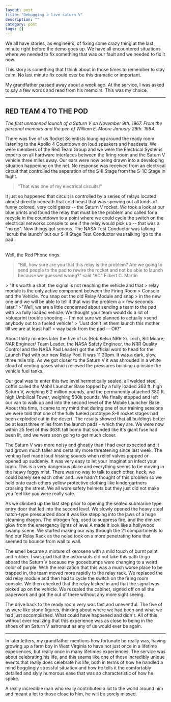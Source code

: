 ```yaml
---
layout: post
title: "Debugging a live saturn V"
description: ""
category: post
tags: []
---
```


We all have stories, as engineers, of fixing some crazy thing at the
last minute right before the demo goes up. We have all encountered
situations where we needed to fix something that was our fault and we
needed to fix it now.

This story is something that I think about in those times to remember
to stay calm. No last minute fix could ever be this dramatic or
important.

My grandfather passed away about a week ago. At the service, I was
asked to say a few words and read from his memoirs. This was my
choice.

----

## RED TEAM 4 TO THE POD

*The first unmanned launch of a Saturn V on November 9th. 1967. From
 the personal memoirs and the pen of William E. Moore
 January 28th. 1994.*

There was five of us Rocket Scientists lounging around the ready room
listening to the Apollo 4 Countdown on loud speakers and headsets. We
were members of the Red Team Group and we were the Electrical Systems
experts on all hardware interfaces between the firing room and the
Saturn V vehicle three miles away. Our ears were now being drawn into
a developing situation happening on the net. No response was received
from an electrical circuit that controlled the separation of the S-II
Stage from the S-1C Stage in flight.
> "That was one of my electrical circuits!"

It just so happened that circuit is controlled by a series of relays
located almost directly beneath that cold beast that was spewing out
all kinds of funny colored, very cold gases -- the Saturn V rocket. We
took a look at our blue prints and found the relay that must be the
problem and called for a recycle in the countdown to a point where we
could cycle the switch on the electrical networks console to see if
the relay would pick up -- that was a "no go". Now things got
serious. The NASA Test Conductor was talking 'scrub the launch' but
our S-II Stage Test Conductor was talking 'go to the pad'.

<br />
Well, the Red Phone rings.

> "Bill, how sure are you that this relay is the problem? Are we going
> to send people to the pad to rewire the rocket and not be able to
> launch because we guessed wrong?" said "AC" Filbert C. Martin

<span>
> "It's worth a shot, the signal is not reaching the vehicle and that
> relay module is the only active component between the Firing Room
> Console and the Vehicle. You snap out the old Relay Module and snap
> in the new one and we will be able to tell if that was the problem a
> few seconds later."

<span>
>"Well, we are a little concerned about sending a team to the pad with
>a fully loaded vehicle. We thought your team would do a lot of
>blueprint trouble shooting -- I'm not sure we planned to actually
>send anybody out to a fueled vehicle"

<span>
> "Just don't let them launch this mother till we are at least half
> way back from the pad -- OK!"

About thirty minutes later the five of us (Bob Kelso NRR Sr. Tech,
Bill Moore; NAR Engineer/ Team Leader, the NASA Safety Engineer, the
NRR Quality Control and the NASA Pad Leader) got the official word to
head for the Launch Pad with our new Relay Pod. It was 11:30pm. It was
a dark, slow, three mile trip. As we got closer to the Saturn V it was
shrouded in a white cloud of venting gases which relieved the
pressures building up inside the vehicle fuel tanks.

Our goal was to enter this two level hermetically sealed, all welded
steel coffin called the Mobil Launcher Base topped by a fully loaded
363 ft. high Saturn V, weighing 6.2 million pounds, and the
permanently attached 380 ft. high Umbilical Tower, weighing 500k
pounds. We finally stopped and left our van to walk up and into the
second level of the Mobile Launcher Base. About this time, it came to
my mind that during one of our training sessions we were told that one
of the fully fueled prototype S-II rocket stages had been exploded out
in the desert. The results showed that all buildings better be at
least three miles from the launch pads - which they are. We were now
within 25 feet of this 363ft tall bomb that sounded like it's giant
fuse had been lit, and we were soon going to get much closer.

The Saturn V was more noisy and ghostly than I had ever expected and
it had grown much taller and certainly more threatening since last
week. The venting fuel made loud hissing sounds when relief valves
popped or opened up suddenly. It was very easy to let your imagination
infect your brain. This is a very dangerous place and everything seems
to be moving in the heavy foggy mist. There was no way to talk to each
other, heck, we could barely see each other and...we hadn't thought of
this problem so we held onto each others yellow protective clothing
like kindergartners crossing the street. We all wore safety helmets
but they just did not make you feel like you were really safe.

As we climbed up the last step prior to opening the sealed submarine
type entry door that led into the second level. We slowly opened the
heavy steel hatch-type pressurized door it was like stepping into the
jaws of a huge steaming dragon. The nitrogen fog, used to suppress
fire, and the dim red glow from the emergency lights of level A made
it look like a hollywood swamp scene. We started making our way
through the 21 compartments to find our Relay Rack as the noise took
on a more penetrating tone that seemed to bounce from wall to wall.

The smell became a mixture of kerosene with a mild touch of burnt
paint and rubber. I was glad that the astronauts did not take this
path to go aboard the Saturn V because my goosebumps were changing to
a weird color of purple. With the realization that this was a much
worse place to be trapped in, the team moved more rapidly to the relay
rack. We replaced the old relay module and then had to cycle the
switch on the firing room console. We then checked that the relay
kicked in and that the signal was picked up on the vehicle. We
resealed the cabinet, signed off on all the paperwork and got the out
of there without any more sight seeing.

The drive back to the ready room very was fast and uneventful. The
five of us were like stone figures, thinking about where we had been
and what we had just accomplished. What could have happened and
didn't. All of this without ever realizing that this experience was as
close to being in the shoes of an Saturn V astronaut as any of us
would ever be again.

----

In later letters, my grandfather mentions how fortunate he really was,
having growing up a farm boy in West Virginia to have not just once in
a lifetime experiences, but really once in many lifetimes
experiences. The service was about celebrating his life, and this
seems like one of those incredibly unique events that really does
celebrate his life, both in terms of how he handled a mind bogglingly
stressful situation and how he tells it the comfortably detailed and
slyly humorous ease that was so characteristic of how he spoke.

A really incredible man who really contributed a lot to the world
around him and meant a lot to those close to him, he will be sorely
missed.
